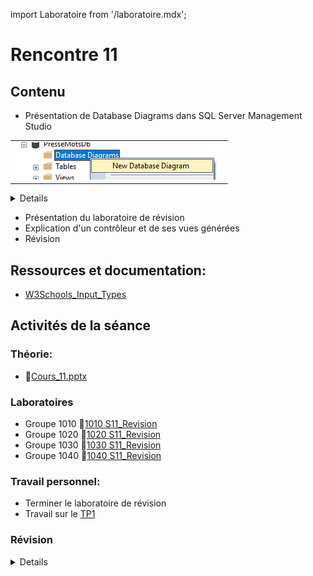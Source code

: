 import Laboratoire from '/laboratoire.mdx';

# Rencontre 11

## Contenu
- Présentation de Database Diagrams dans SQL Server Management Studio

| |
| --- |
| ![alt text](image-1.png) |
<details>
![alt text](image.png)
</details>


- Présentation du laboratoire de révision
- Explication d'un contrôleur et de ses vues générées
- Révision

## Ressources et documentation: 
- [W3Schools_Input_Types](https://www.w3schools.com/html/html_form_input_types.asp)

## Activités de la séance

### Théorie:  
- 🔗[Cours_11.pptx](https://cegepedouardmontpetit.sharepoint.com/:p:/s/CMT420InformatiqueComitesCours-3W6/ET-sz19NyfBMgqyhInqc5IcB7qmBlru8fkV1p9B9OEKJaw)


### Laboratoires
- Groupe 1010 🔗[1010 S11_Revision](https://classroom.github.com/a/wZKw1LV2)
- Groupe 1020 🔗[1020 S11_Revision](https://classroom.github.com/a/YVYIS5q-)
- Groupe 1030 🔗[1030 S11_Revision](https://classroom.github.com/a/lYiP97xv)
- Groupe 1040 🔗[1040 S11_Revision](https://classroom.github.com/a/6U-XO-zO)




### Travail personnel: 
- Terminer le laboratoire de révision
- Travail sur le [TP1](/tp/tp1)

### Révision

<details>
#### Views et PartialViews

```csharp title="Contôleur Zombie"
public IActionResult UneAction()
{
    Zombie z = new Zombie(){
        Name = "Nom du zombie"
    };

    // Par défaut, la vue qui est construite porte le nom de l'action et se trouve dans le répertoire qui a le nom du contrôleur
    return new View(z);
    // Il est possible de retourner une vue par son nom
    // return new View("AutreNom", z);
}
```

Le modèle d'une vue c'est l'équivalent du paramètre d'une fonction et il est passé dans le contrôleur

```ts title="Vue avec modèle"
@model Zombie

<span>@Model.Name</span>
```

OU

```ts title="Vue avec modèle et HtmlHelper"
@model Zombie

<span>@Html.DisplayFor(model => model.Name)</span>
```


Génère simplement le html

```html
<span>Puant</span>
```

Une vue partielle peut également avoir son propre modèle et on peut fournir la valeur avec le paramètre model

```html title="Vue partielle"
<partial name="_NomDeLaVue" model="valeur"/>
```

#### ViewModels

On nomme ViewModels une classe que l'on utilise spécifiquement pour afficher une vue.

Elle contient généralement:
- D'autres données
    - Des statistiques
    - Des listes pour faire des sélections
- L'état de la page
    - La valeur courrante d'un champ de recherche
    - La pagination lorsque l'on peut voir une grande quantité de données
    - D'autres options


#### TagHelper et asp-for 

Le mot "For" utilisé dans les fonctions suivantes fait référence aux propriétés du modèle fournit:

```ts
@model X
```

Regarder le html généré par les choses suivantes:

```ts
@Html.DisplayNameFor(model => model.Name)
@Html.DisplayFor(model => model.Name)
```

```ts
asp-for="Name"
asp-validation-for="Name"
```

#### EntityFramework (EF)

- Propriétés de navigations
- Relations
    - 1 à N
    - N à N
    - 1 à 1

#### Annotations

Exemples:

```csharp
[StringLength(100, MinimumLength = 20)]

[Range(10,35)]

[Required(ErrorMessage = "EmailRequired")]
```

Révision du ?

Pour les propriétés de navigations avec une clé étrangère, il doit être sur les deux ou pas du tout

```csharp title="Relation obligatoire"
public class Joueur
{
    public int Id {get; set;}

    // Relation obligatoire 1..1
    public int EquipeId {get; set;}
    public Equipe Equipe {get; set;}
}
```

```csharp title="Relation optionnelle"
public class Joueur
{
    public int Id {get; set;}

    // Relation optionnelle 0..1
    public int? EquipeId {get; set;}
    public Equipe? Equipe {get; set;}
}
```


#### Validations

ModelState.IsValid

Comprendre le retour de View vs RedirectToAction!

Comprende la validation client VS serveur VS BD

#### Asynchrone

Comment transformer un méthode pour qu'elle soit asynchrone et puisse utiliser des méthodes asynchrones

3 choses:
- Rendre la méthode async
- Changer le type de retour pour une Task&lt;X&gt; où X est le type qui était retourné
- Ajouter un await devant les appels à des méthodes asynchrones comme ToListAsync()

</details>
